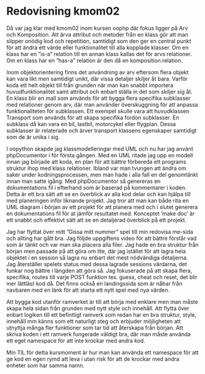 ---
---
Redovisning kmom02
=========================

Då var jag klar med kmom02 inom kursen oophp där fokus ligger på Arv och Komposition.  Att ärva attribut och metoder från en klass gör att man slipper onödig kod och repetition, samtidigt som den ger en central punkt för att ändra ett värde eller funktionalitet till alla kopplade klasser.  Om en klass har en ”is-a” relation till en annan klass kallas det för arvs relationer.  Om en klass har en ”has-a” relation är den då en komposition relation.

Inom objektorientering finns det användning av arv eftersom flera objekt kan vara likt men samtidigt unikt, där vissa detaljer skiljer åt bara. Varför koda ett helt objekt till från grunden när man kan snabbt importera huvudfunktionalitet samt attribut och enbart ställa in det som skiljer sig åt. En klass blir en mall som används för att bygga flera specifika subklasser med relationer genom arv, där man använder överskuggning för att anpassa funktionaliteten för subklassen. Ett exempel skulle vara att huvudklassen Transport som används för att skapa specifika fordon subklasser. En subklass då kan vara en bil, lastbil, motorcykel eller flygplan. Dessa subklasser är relaterade och ärver transport klassens egenskaper samtidigt som de är unika i sig.

I oopython skapde jag klassmodelleringar med UML och nu har jag använt phpDocumentor i för första gången.  Med en UML ritade jag upp en modell innan jag började att koda, en plan för att bättre förbereda ett programs struktur ihop med klass relationer.  Ibland var man tvungen att ändra om saker under kodningsprocessen, men man hade i alla fall en del genomtänkt innan man satte igång.  Med phpDocumentor så genereras en dokumentations fil i efterhand som är baserad på kommentarer i koden.  Detta är ett bra sätt att se en överblick av alla kod delar och kan hjälpa till med planeringen inför liknande projekt.  Jag tror att man kan både rita en UML diagram i början av ett projekt för att planera med och i slutet generera en dokumentations fil för at jämför resultatet med.  Konceptet ’make doc’ är ett snabbt och effektivt sätt att se en detaljerad överblick på ett projekt.

Jag har flyttat över mitt ”Gissa mitt nummer” spel till min redovisa me-sida och allting har gått bra.  Jag följde uppgiftens video för att bättre förstår vad som är tänkt och var man ska placera alla filer.  Jag hade en bra struktur från början men passade på att göra om lite, där jag istället för att lagra hela objektet i en session så lagra nu enbart det mest nödvändiga detaljerna.  Jag återställer spelets status med dessa lagrade sessions värdarna, det funkar nog bättre i längden att göra så.  Jag fokuserade på att skapa flera, specifika, routes till varje POST funktion tex. guess, cheat och reset, det blir mer lättläst kod då.  Det finns också en landingssida som är nåbar från navbaren med en länk för att starta ett nytt spel med nya värden.

Att bygga kod utanför ramverket är till att börja med enklare men man måste skapa hela sidan från grunden med nytt style och innehåll.  Att flytta över enbart logiken till ett befintligt ramverk som redan har en bra struktur, style, innehåll mm känns som ett naturligt steg och erbjuder möjligheten att utnyttja många fler funktioner som tar tid att återskapa från början.  Att skriva koden i ett ramverk fungerade väldigt bra, där man måste använda ett eget namespace för att inte krockar med andra kod.

Min TIL för detta kursmoment är hur man kan använda ett namespace för att ge kod en egen rymd att leva i utan risk för att de krockar med andra enheter som har samma namn.
